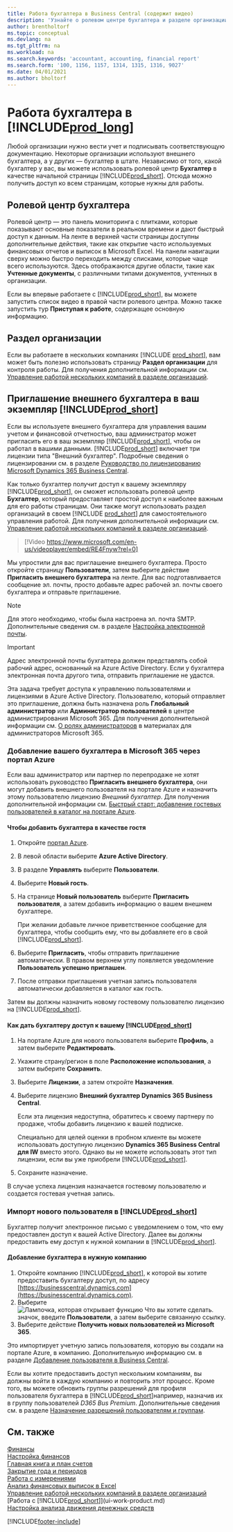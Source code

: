```yaml
---
title: Работа бухгалтера в Business Central (содержит видео)
description: 'Узнайте о ролевом центре бухгалтера и разделе организации, которые поддерживают работу внутренних и внешних бухгалтеров в организации клиента.'
author: brentholtorf
ms.topic: conceptual
ms.devlang: na
ms.tgt_pltfrm: na
ms.workload: na
ms.search.keywords: 'accountant, accounting, financial report'
ms.search.form: '100, 1156, 1157, 1314, 1315, 1316, 9027'
ms.date: 04/01/2021
ms.author: bholtorf
---
```

# Работа бухгалтера в [!INCLUDE[prod_long](includes/prod_long.md)]

Любой организации нужно вести учет и подписывать соответствующую документацию. Некоторые организации используют внешнего бухгалтера, а у других — бухгалтер в штате. Независимо от того, какой бухгалтер у вас, вы можете использовать ролевой центр **Бухгалтер** в качестве начальной страницы [!INCLUDE[prod_short](includes/prod_short.md)]. Отсюда можно получить доступ ко всем страницам, которые нужны для работы.  

## Ролевой центр бухгалтера

Ролевой центр — это панель мониторинга с плитками, которые показывают основные показатели в реальном времени и дают быстрый доступ к данным. На ленте в верхней части страницы доступны дополнительные действия, такие как открытие часто используемых финансовых отчетов и выписок в Microsoft Excel. На панели навигации сверху можно быстро переходить между списками, которые чаще всего используются. Здесь отображаются другие области, такие как **Учтенные документы**, с различными типами документов, учтенных в организации.  

Если вы впервые работаете с [!INCLUDE[prod_short](includes/prod_short.md)], вы можете запустить список видео в правой части ролевого центра. Можно также запустить тур **Приступая к работе**, содержащее основную информацию.  

## Раздел организации

Если вы работаете в нескольких компаниях [!INCLUDE [prod_short](includes/prod_short.md)], вам может быть полезно использовать страницу **Раздел организации** для контроля работы.  Для получения дополнительной информации см. [Управление работой нескольких компаний в разделе организаций](company-hub.md).  

## <a name="inviteaccountant"></a>Приглашение внешнего бухгалтера в ваш экземпляр [!INCLUDE[prod_short](includes/prod_short.md)]

Если вы используете внешнего бухгалтера для управления вашим учетом и финансовой отчетностью, ваш администратор может пригласить его в ваш экземпляр [!INCLUDE[prod_short](includes/prod_short.md)], чтобы он работал в вашими данными. [!INCLUDE[prod_short](includes/prod_short.md)] включает три лицензии типа "Внешний бухгалтер". Подробные сведения о лицензировании см. в разделе [Руководство по лицензированию Microsoft Dynamics 365 Business Central](https://go.microsoft.com/fwlink/?LinkId=871590).

Как только бухгалтер получит доступ к вашему экземпляру [!INCLUDE[prod_short](includes/prod_short.md)], он сможет использовать ролевой центр **Бухгалтер**, который предоставляет простой доступ к наиболее важным для его работы страницам. Они также могут использовать раздел организаций в своем [!INCLUDE [prod_short](includes/prod_short.md)] для самостоятельного управления работой. Для получения дополнительной информации см. [Управление работой нескольких компаний в разделе организаций](company-hub.md).  

> [!Video https://www.microsoft.com/en-us/videoplayer/embed/RE4Fnyw?rel=0]

Мы упростили для вас приглашение внешнего бухгалтера. Просто откройте страницу **Пользователи**, затем выберите действие **Пригласить внешнего бухгалтера** на ленте. Для вас подготавливается сообщение эл. почты, просто добавьте адрес рабочей эл. почты своего бухгалтера и отправьте приглашение.  

> [!Note]  
> Для этого необходимо, чтобы была настроена эл. почта SMTP. Дополнительные сведения см. в разделе [Настройка электронной почты](admin-how-setup-email.md).  

<!-- ![Invite your accountant.](./media/finance-invite-accountant/invite-accountant.png)-->

> [!IMPORTANT]  
> Адрес электронной почты бухгалтера должен представлять собой рабочий адрес, основанный на Azure Active Directory. Если у бухгалтера электронная почта другого типа, отправить приглашение не удастся.
>
> Эта задача требует доступа к управлению пользователями и лицензиями в Azure Active Directory. Пользователю, который отправляет это приглашение, должна быть назначена роль **Глобальный администратор** или **Администратор пользователей** в центре администрирования Microsoft 365. Для получения дополнительной информации см. [О ролях администраторов](/microsoft-365/admin/add-users/about-admin-roles) в материалах для администраторов Microsoft 365.  

### Добавление вашего бухгалтера в Microsoft 365 через портал Azure

Если ваш администратор или партнер по перепродаже не хотят использовать руководство **Пригласить внешнего бухгалтера**, они могут добавить внешнего пользователя на портале Azure и назначить этому пользователю лицензию *Внешний бухгалтер*. Для получения дополнительной информации см. [Быстрый старт: добавление гостевых пользователей в каталог на портале Azure](/azure/active-directory/b2b/b2b-quickstart-add-guest-users-portal).

#### Чтобы добавить бухгалтера в качестве гостя

1. Откройте [портал Azure](https://portal.azure.com/).
2. В левой области выберите **Azure Active Directory**.
3. В разделе **Управлять** выберите **Пользователи**.
4. Выберите **Новый гость**.
5. На странице **Новый пользователь** выберите **Пригласить пользователя**, а затем добавить информацию о вашем внешнем бухгалтере.  

   При желании добавьте личное приветственное сообщение для бухгалтера, чтобы сообщить ему, что вы добавляете его в свой [!INCLUDE[prod_short](includes/prod_short.md)].

6. Выберите **Пригласить**, чтобы отправить приглашение автоматически. В правом верхнем углу появляется уведомление **Пользователь успешно приглашен**. 
7. После отправки приглашения учетная запись пользователя автоматически добавляется в каталог как гость.

Затем вы должны назначить новому гостевому пользователю лицензию на [!INCLUDE[prod_short](includes/prod_short.md)].

#### Как дать бухгалтеру доступ к вашему [!INCLUDE[prod_short](includes/prod_short.md)]

1. На портале Azure для нового пользователя выберите **Профиль**, а затем выберите **Редактировать**.
2. Укажите страну/регион в поле **Расположение использования**, а затем выберите **Сохранить**.
3. Выберите **Лицензии**, а затем откройте **Назначения**.
4. Выберите лицензию **Внешний бухгалтер Dynamics 365 Business Central**.  
    
    Если эта лицензия недоступна, обратитесь к своему партнеру по продаже, чтобы добавить лицензию к вашей подписке.

    Специально для целей оценки в пробном клиенте вы можете использовать доступную лицензию **Dynamics 365 Business Central для IW** вместо этого. Однако вы не можете использовать этот тип лицензии, если вы уже приобрели [!INCLUDE[prod_short](includes/prod_short.md)]. 
5. Сохраните назначение.

В случае успеха лицензия назначается гостевому пользователю и создается гостевая учетная запись.

### Импорт нового пользователя в [!INCLUDE[prod_short](includes/prod_short.md)]

Бухгалтер получит электронное письмо с уведомлением о том, что ему предоставлен доступ к вашей Active Directory. Далее вы должны предоставить ему доступ к нужной компании в [!INCLUDE[prod_short](includes/prod_short.md)].

#### Добавление бухгалтера в нужную компанию

1. Откройте компанию [!INCLUDE[prod_short](includes/prod_short.md)], к которой вы хотите предоставить бухгалтеру доступ, по адресу [https://businesscentral.dynamics.com](https://businesscentral.dynamics.com).
2. Выберите ![Лампочка, которая открывает функцию Что вы хотите сделать.](media/ui-search/search_small.png "Что вы хотите сделать") значок, введите **Пользователи**, а затем выберите связанную ссылку.  
3. Выберите действие **Получить новых пользователей из Microsoft 365**.

Это импортирует учетную запись пользователя, которую вы создали на портале Azure, в компанию. Дополнительную информацию см. в разделе [Добавление пользователя в Business Central](ui-how-users-permissions.md#adduser).  

Если вы хотите предоставить доступ нескольким компаниям, вы должны войти в каждую компанию и повторить этот процесс. Кроме того, вы можете обновить группы разрешений для профиля пользователя бухгалтера в [!INCLUDE[prod_short](includes/prod_short.md)]например, назначив их в группу пользователей *D365 Bus Premium*. Дополнительные сведения см. в разделе [Назначение разрешений пользователям и группам](ui-define-granular-permissions.md).  

## См. также

[Финансы](finance.md)  
[Настройка финансов](finance-setup-finance.md)  
[Главная книга и план счетов](finance-general-ledger.md)  
[Закрытие года и периодов](year-close-years-periods.md)  
[Работа с измерениями](finance-dimensions.md)  
[Анализ финансовых выписок в Excel](finance-analyze-excel.md)  
[Управление работой нескольких компаний в разделе организаций](company-hub.md)  
[Работа с [!INCLUDE[prod_short](includes/prod_short.md)]](ui-work-product.md)  
[Настройка анализа движения денежных средств](finance-setup-cash-flow-analyses.md)  


[!INCLUDE[footer-include](includes/footer-banner.md)]